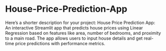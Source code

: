 # House-Price-Prediction-App
 Here’s a shorter description for your project:  House Price Prediction App: An interactive Streamlit app that predicts house prices using Linear Regression based on features like area, number of bedrooms, and proximity to a main road. The app allows users to input house details and get real-time price predictions with performance metrics.
